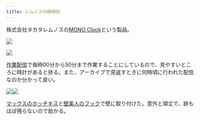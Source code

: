 ```yaml
---
title: レムノスの掛時計
---
```

株式会社タカタレムノスの[MONO Clock](https://www.amazon.co.jp/dp/B004UIT8BK)という製品。

![](https://lh6.googleusercontent.com/8T4s74172W94-KBVGGDLuenN6EtD8BBuL4UnzUPDALl6uEIs06LMyRBODuQLtlHl9FJRVp8qtW4GgwUBBVPLDR2P3ugZ952hLTFlpGzXItRb5wxN36oDtgyMTRWzugfooL7IgKug3bt4LbFJXlQ3Jifnn-jsKmOQgIxytgt_x_W5xIXvHxev39qz)

![](https://lh4.googleusercontent.com/l1bjtt49MIVaLziG9waLpALHdQYtFqrBN74emWftrSr8eDwWsGPm0gEUCfNYfX22iiZtzhEsKKf8cdI7eqNMguouIo9ONaCf8HUghdaz45zSVvbu03RvRa9rNpyj1_9JzsX2ZKjwBGDxUYdxxRUcqJVc5_DweHBhGcGPRaVsmy6eIJKbHb6Cmo6y)

[作業配信](https://www.youtube.com/channel/UC5s-KpSDGzxWPWNv94PnJHw)で毎時00分から50分まで作業することにしているので、見やすいところに時計があると捗る。また、アーカイブで見返すときに何時頃に行われた配信なのか分かって良い。

![](https://lh5.googleusercontent.com/xR4pL0geoJLo4OmMXDqMFMCsFLN6giLhFR-nLr3KAALLi6J4P9XkhcsG3ZjaqQ-jn_1AgwoitE2hTXBRpRJdUeKnz-8oRyOOM_28GLMbQL5YyqqbYsiDey_4T3wwVrqgcXqP5VaTl1Dd-AGo7ZaJNAlknSH3JpoYoNR2qidY3oHjCbbhwvBs_2wv)![](https://lh6.googleusercontent.com/hsISt0oU6cA9vN6zgWRf0ckPoN2AZ_aIIyVXLBKt-rSRfdhP7RbXg2K8Blny7e7dJFSvBox0u91-6Tm6sSxm4i0lwhfLYHmKxkpyhboV--51kVJKzRsjO3fygP0ek9kAOZUCdNFR5EAIZyfRjezc6zg01aSL4Waq2U-8h_I3RnZBsLKuI-7RsbIw)

[マックスのホッチキス](https://www.amazon.co.jp/dp/B000O9WRWG)と[壁美人のフック](https://www.amazon.co.jp/dp/B00CU78TDG)で壁に取り付けた。意外と頑丈で、跡もほぼ残らないので助かる。
